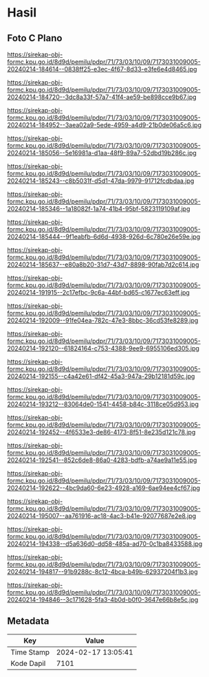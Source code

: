 # Hasil

## Foto C Plano

https://sirekap-obj-formc.kpu.go.id/8d9d/pemilu/pdpr/71/73/03/10/09/7173031009005-20240214-184614--0838ff25-e3ec-4f67-8d33-e3fe6e4d8465.jpg

https://sirekap-obj-formc.kpu.go.id/8d9d/pemilu/pdpr/71/73/03/10/09/7173031009005-20240214-184720--3dc8a33f-57a7-41f4-ae59-be898cce9b67.jpg

https://sirekap-obj-formc.kpu.go.id/8d9d/pemilu/pdpr/71/73/03/10/09/7173031009005-20240214-184952--3aea02a9-5ede-4959-a4d9-21b0de06a5c6.jpg

https://sirekap-obj-formc.kpu.go.id/8d9d/pemilu/pdpr/71/73/03/10/09/7173031009005-20240214-185056--5e16981a-d1aa-48f9-89a7-52dbd19b286c.jpg

https://sirekap-obj-formc.kpu.go.id/8d9d/pemilu/pdpr/71/73/03/10/09/7173031009005-20240214-185243--c8b5031f-d5d1-47da-9979-91712fcdbdaa.jpg

https://sirekap-obj-formc.kpu.go.id/8d9d/pemilu/pdpr/71/73/03/10/09/7173031009005-20240214-185346--1a18082f-1a74-41b4-95bf-5823119109af.jpg

https://sirekap-obj-formc.kpu.go.id/8d9d/pemilu/pdpr/71/73/03/10/09/7173031009005-20240214-185444--9f1eabfb-6d6d-4938-926d-6c780e26e59e.jpg

https://sirekap-obj-formc.kpu.go.id/8d9d/pemilu/pdpr/71/73/03/10/09/7173031009005-20240214-185637--e80a8b20-31d7-43d7-8898-90fab7d2c614.jpg

https://sirekap-obj-formc.kpu.go.id/8d9d/pemilu/pdpr/71/73/03/10/09/7173031009005-20240214-191915--2c17efbc-9c6a-44bf-bd65-c1677ec63eff.jpg

https://sirekap-obj-formc.kpu.go.id/8d9d/pemilu/pdpr/71/73/03/10/09/7173031009005-20240214-192009--91fe04ea-782c-47e3-8bbc-36cd53fe8289.jpg

https://sirekap-obj-formc.kpu.go.id/8d9d/pemilu/pdpr/71/73/03/10/09/7173031009005-20240214-192120--61824164-c753-4388-9ee9-6955106ed305.jpg

https://sirekap-obj-formc.kpu.go.id/8d9d/pemilu/pdpr/71/73/03/10/09/7173031009005-20240214-192155--c4a42e61-df42-45a3-947a-29b12181d59c.jpg

https://sirekap-obj-formc.kpu.go.id/8d9d/pemilu/pdpr/71/73/03/10/09/7173031009005-20240214-193212--83064de0-1541-4458-b84c-3118ce05d953.jpg

https://sirekap-obj-formc.kpu.go.id/8d9d/pemilu/pdpr/71/73/03/10/09/7173031009005-20240214-192452--4f6533e3-de86-4173-8f51-8e235d121c78.jpg

https://sirekap-obj-formc.kpu.go.id/8d9d/pemilu/pdpr/71/73/03/10/09/7173031009005-20240214-192541--852c6de8-86a0-4283-bdfb-a74ae9a11e55.jpg

https://sirekap-obj-formc.kpu.go.id/8d9d/pemilu/pdpr/71/73/03/10/09/7173031009005-20240214-192622--4bc9da60-6e23-4928-a169-6ae94ee4cf67.jpg

https://sirekap-obj-formc.kpu.go.id/8d9d/pemilu/pdpr/71/73/03/10/09/7173031009005-20240214-195007--aa761916-ac18-4ac3-b41e-92077687e2e8.jpg

https://sirekap-obj-formc.kpu.go.id/8d9d/pemilu/pdpr/71/73/03/10/09/7173031009005-20240214-194338--d5a636d0-dd58-485a-ad70-0c1ba8433588.jpg

https://sirekap-obj-formc.kpu.go.id/8d9d/pemilu/pdpr/71/73/03/10/09/7173031009005-20240214-194817--91b9288c-8c12-4bca-b49b-62937204f1b3.jpg

https://sirekap-obj-formc.kpu.go.id/8d9d/pemilu/pdpr/71/73/03/10/09/7173031009005-20240214-194846--3c171628-5fa3-4b0d-b0f0-3647e66b8e5c.jpg


## Metadata

| Key        | Value               |
| ---------- | ------------------- |
| Time Stamp | 2024-02-17 13:05:41 |
| Kode Dapil | 7101                |



